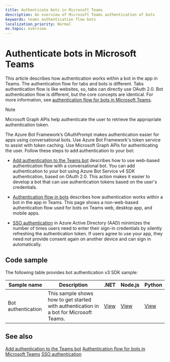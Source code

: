 ```yaml
---
title: Authenticate bots in Microsoft Teams
description: An overview of Microsoft Teams authentication of bots
keywords: teams authentication flow bots
localization_priority: Normal
ms.topic: overview
---
```


# Authenticate bots in Microsoft Teams

This article describes how authentication works within a bot in the app in Teams. The authentication flow for tabs and bots is different. Tabs authentication flow is like websites, so, tabs can directly use OAuth 2.0. Bot authentication flow is different, but the core concepts are identical. For more information, see [authentication flow for bots in Microsoft Teams](auth-flow-bot.md).

> [!NOTE]
> Microsoft Graph APIs help authenticate the user to retrieve the appropriate authentication token.


The Azure Bot Framework’s OAuthPrompt makes authentication easier for apps using conversational bots. Use Azure Bot Framework's token service to assist with token caching. Use Microsoft Graph APIs for authenticating the user. Follow these steps to add authentication to your bot:

- [Add authentication to the Teams bot](add-authentication.md) describes how to use web-based authentication flow with a conversational bot. You can add authentication to your bot using Azure Bot Service v4 SDK authentication, based on OAuth 2.0. This action makes it easier to develop a bot that can use authentication tokens based on the user's credentials.

- [Authentication flow in bots](auth-flow-bot.md) describes how authentication works within a bot in the app in Teams. This page shows a non-web-based authentication flow used for bots on Teams web, desktop app, and mobile apps.

- [SSO authentication](auth-aad-sso-bots.md) in Azure Active Directory (AAD) minimizes the number of times users need to enter their sign-in credentials by silently refreshing the authentication token. If users agree to use your app, they need not provide consent again on another device and can sign in automatically.

## Code sample

The following table provides bot authentication v3 SDK sample:

| **Sample name** | **Description** | **.NET** | **Node.js** | **Python** |
|---------------|------------|------------|-------------|---------------|
| Bot authentication | This sample shows how to get started with authentication in a bot for Microsoft Teams. | [View](https://github.com/microsoft/BotBuilder-Samples/tree/master/samples/csharp_dotnetcore/46.teams-auth) | [View](https://github.com/microsoft/BotBuilder-Samples/tree/master/samples/javascript_nodejs/46.teams-auth) | [View](https://github.com/microsoft/BotBuilder-Samples/tree/main/samples/python/46.teams-auth) |

## See also

[Add authentication to the Teams bot](add-authentication.md)
[Authentication flow for bots in Microsoft Teams](auth-flow-bot.md)
[SSO authentication](auth-aad-sso-bots.md)